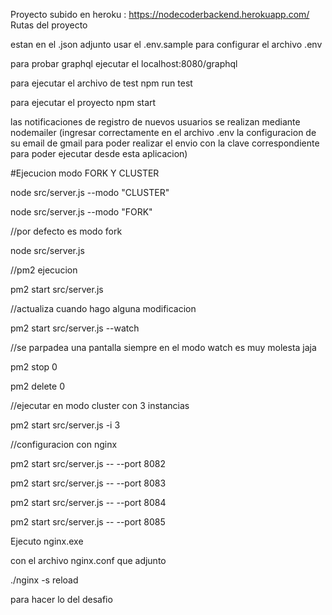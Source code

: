 Proyecto subido en heroku : https://nodecoderbackend.herokuapp.com/
Rutas del proyecto

estan en el .json adjunto
usar el .env.sample para configurar el archivo .env

para probar graphql ejecutar el localhost:8080/graphql

para ejecutar el archivo de test
npm run test

para ejecutar el proyecto
npm start

las notificaciones de registro de nuevos usuarios se realizan mediante nodemailer
(ingresar correctamente en el archivo .env la configuracion de su email de gmail para poder realizar el envio con la clave
correspondiente para poder ejecutar desde esta aplicacion)



#Ejecucion modo FORK Y CLUSTER

node src/server.js --modo "CLUSTER"

node src/server.js --modo "FORK"

//por defecto es modo fork

node src/server.js

//pm2 ejecucion

pm2 start src/server.js

//actualiza cuando hago alguna modificacion

pm2 start src/server.js --watch

//se parpadea una pantalla siempre en el modo watch es muy molesta jaja

pm2 stop 0

pm2 delete 0

//ejecutar en modo cluster con 3 instancias

pm2 start src/server.js -i 3

//configuracion con nginx

pm2 start src/server.js -- --port 8082

pm2 start src/server.js -- --port 8083

pm2 start src/server.js -- --port 8084

pm2 start src/server.js -- --port 8085

Ejecuto nginx.exe

con el archivo nginx.conf que adjunto

./nginx -s reload

para hacer lo del desafio
